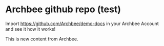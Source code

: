 # Archbee github repo (test)

Import <https://github.com/Archbee/demo-docs> in your Archbee Account and see it how it works!

This is new content from Archbee.
